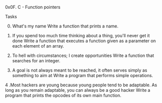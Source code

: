 0x0F. C - Function pointers

Tasks

0. What's my name
Write a function that prints a name.


1. If you spend too much time thinking about a thing, you'll never get it done
Write a function that executes a function given as a parameter on each element of an array.


2. To hell with circumstances; I create opportunities
Write a function that searches for an integer.


3. A goal is not always meant to be reached, it often serves simply as something to aim at
Write a program that performs simple operations.


4 .Most hackers are young because young people tend to be adaptable. As long as you remain adaptable, you can always be a good hacker
Write a program that prints the opcodes of its own main function.
